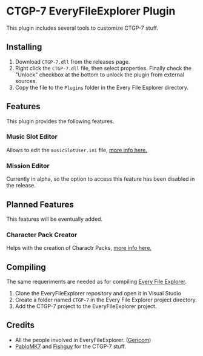 # CTGP-7 EveryFileExplorer Plugin
This plugin includes several tools to customize CTGP-7 stuff.

## Installing
1) Download `CTGP-7.dll` from the releases page.
2) Right click the `CTGP-7.dll` file, then select properties. Finally check the "Unlock" checkbox at the bottom to unlock the plugin from external sources.
3) Copy the file to the `Plugins` folder in the Every File Explorer directory.

## Features
This plugin provides the following features.

### Music Slot Editor
Allows to edit the `musicSlotUser.ini` file, [more info here.](http://mk7.tock.eu/index.php?title=MusicSlotsUser.ini)

### Mission Editor
Currently in alpha, so the option to access this feature has been disabled in the release.

## Planned Features
This features will be eventually added.

### Character Pack Creator
Helps with the creation of Charactr Packs, [more info here.](http://mk7.tock.eu/index.php?title=Character_Pack)

## Compiling
The same requeriments are needed as for compiling [Every File Explorer](https://github.com/mariohackandglitch/EveryFileExplorer#compile).
1) Clone the EveryFileExplorer repository and open it in Visual Studio
2) Create a folder named `CTGP-7` in the Every File Explorer project directory.
3) Add the CTGP-7 project to the EveryFileExplorer project.

## Credits
- All the people involved in EveryFileExplorer. ([Gericom](https://github.com/Gericom))
- [PabloMK7](https://github.com/mariohackandglitch) and [Fishguy](https://github.com/fishguy6564) for the CTGP-7 stuff.